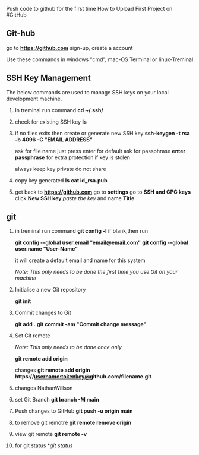 Push code to github for the first time
How to Upload First Project on #GitHub
## Git-hub

go to **https://github.com**  sign-up, create a account

Use these commands in windows "cmd", mac-OS Terminal or linux-Treminal

## SSH Key Management

The below commands are used to manage SSH keys on your local development machine.

1. In treminal run command
    **cd ~/.ssh/**

2. check for existing SSH key
    **ls**

3. if no files exits then create or generate new  SSH key
    **ssh-keygen -t rsa -b 4096 -C "EMAIL ADDRESS"**

    ask for file name just press enter for default
    ask for passphrase **enter passphrase** for extra protection if key is stolen

    always keep key private do not share

4. copy key generated
    **ls**
    **cat id_rsa.pub**

5. get back to **https://github.com** 
    go to **settings**
    go to **SSH and GPG keys**
    click **New SSH key**
    *paste the key* and name **Title**





## git
1. in treminal run command
    **git config -l**
    if blank,then run

    **git config --global user.email "email@email.com"**
    **git config --global user.name "User-Name"**

    it will create a default email and name for this system

    *Note: This only needs to be done the first time you use Git on your machine*


2. Initialise a new Git repository

    **git init**


3. Commit changes to Git

    **git add .**
    **git commit -am "Commit change message"**

4. Set Git remote

    *Note: This only needs to be done once only*

    **git remote add origin <URL TO PROJECT>**

    changes
    **git remote add origin https://<username:tokenkey@>github.com/filename.git**
    
5. changes
    NathanWillson
    
6. set Git Branch
    **git branch -M main**    


7. Push changes to GitHub
    **git push -u origin main**

8. to remove git remotre
    **git remote remove origin**
9. view git remote
    **git remote -v**
10. for git status
    **git status*

